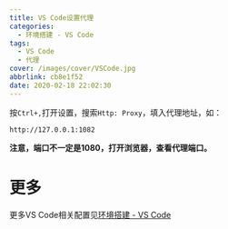 ```yaml
---
title: VS Code设置代理
categories:
  - 环境搭建 - VS Code
tags:
  - VS Code
  - 代理
cover: /images/cover/VSCode.jpg
abbrlink: cb8e1f52
date: 2020-02-18 22:02:30
---
```



按`Ctrl+,`打开设置，搜索`Http: Proxy`，填入代理地址，如：

```
http://127.0.0.1:1082
```

**注意，端口不一定是1080，打开浏览器，查看代理端口。**

# 更多

更多VS Code相关配置见[环境搭建 - VS Code](/categories/环境搭建-VS-Code/)

